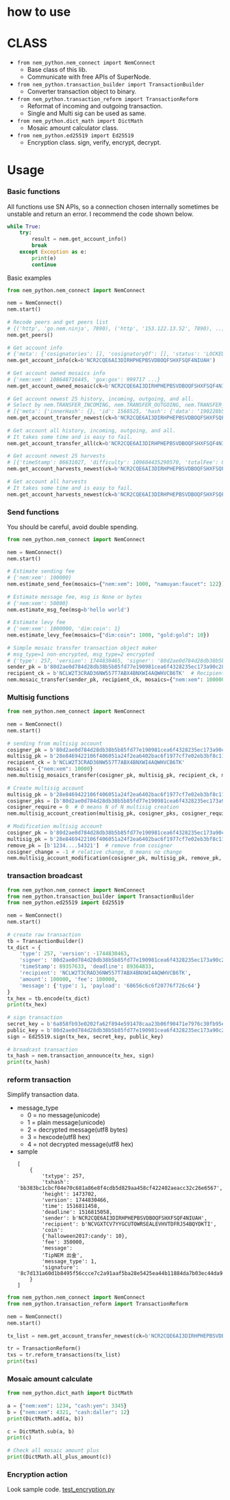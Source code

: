 how to use
==========


# CLASS
* `from nem_python.nem_connect import NemConnect`
    * Base class of this lib.
    * Communicate with free APIs of SuperNode.
* `from nem_python.transaction_builder import TransactionBuilder`
    * Converter transaction object to binary.
* `from nem_python.transaction_reform import TransactionReform`
    * Reformat of incoming and outgoing transaction.
    * Single and Multi sig can be used as same.
* `from nem_python.dict_math import DictMath`
    * Mosaic amount calculator class.
* `from nem_python.ed25519 import Ed25519`
    * Encryption class. sign, verify, encrypt, decrypt.
    
# Usage
### Basic functions

All functions use SN APIs, so a connection chosen internally sometimes be unstable and return an error.
I recommend the code shown below.
```python
while True:
    try:
        result = nem.get_account_info()
        break
    except Exception as e:
        print(e)
        continue
```

Basic examples
```python
from nem_python.nem_connect import NemConnect
 
nem = NemConnect()
nem.start()
 
# Recode peers and get peers list
# {('http', 'go.nem.ninja', 7890), ('http', '153.122.13.52', 7890), ..]
nem.get_peers()
 
# Get account info
# {'meta': {'cosignatories': [], 'cosignatoryOf': [], 'status': 'LOCKED', 'remoteStatus': 'INACTIVE'}, 'account': {'address': 'NCR2CQE6AI3DIRHPHEPBSVDBOQFSHXFSQF4NIUAH', 'harvestedBlocks': 32, 'balance': 108648716445, 'importance': 2.020618859543048e-05, 'vestedBalance': 104215356130, 'publicKey': 'a7d9eec00e192cdb82df471a7804974c85ba282f7f4272ec5a5dc8f640f267d3', 'label': None, 'multisigInfo': {}}}
nem.get_account_info(ck=b'NCR2CQE6AI3DIRHPHEPBSVDBOQFSHXFSQF4NIUAH')
 
# Get account owned mosaics info
# {'nem:xem': 108648716445, 'gox:gox': 999717 ...}
nem.get_account_owned_mosaic(ck=b'NCR2CQE6AI3DIRHPHEPBSVDBOQFSHXFSQF4NIUAH')
 
# Get account newest 25 history, incoming, outgoing, and all.
# Select by nem.TRANSFER_INCOMING, nem.TRANSFER_OUTGOING, nem.TRANSFER_ALL
# [{'meta': {'innerHash': {}, 'id': 1568525, 'hash': {'data': '190228b5d149b445dfd1d5633f602b36b9a8374a40a437df46850953ed73e89f'}, 'height': 1475687}, 'transaction': {'timeStamp': 89344239, 'amount': 10000000, 'signature': '0233b15bc70ff2355cb485ee97601ee8a6f2b2d0aeab4b20e5f552259302e8d94662560c33448dd8aabe268cbabccf735d7f92c85fc1e1c2290e3c209365ad05', 'fee': 100000, 'recipient': 'NCR2CQE6AI3DIRHPHEPBSVDBOQFSHXFSQF4NIUAH', 'type': 257, 'deadline': 89430639, 'message': {'payload': '35303530376538643135', 'type': 1}, 'version': 1744830465, 'signer': '6fb74341ad3bd8002e8e8bf84f1ab6cf6eb2308af2f1db619669f5faa9f904b7'}}, {'meta': {'innerHash': {'data': '853c39ecc4d9da1243888ffb9393067a6248862ee03b22bd4acbe3c46505ea88'}, 'id': 1567163, 'hash': {'data': '14d2c6aef0617b5b63b13261235e7e52163c894fc3e6d87c9844f2fb75bbbbd1'}, ...]
nem.get_account_transfer_newest(ck=b'NCR2CQE6AI3DIRHPHEPBSVDBOQFSHXFSQF4NIUAH', call_name=nem.TRANSFER_OUTGOING)
 
# Get account all history, incoming, outgoing, and all.
# It takes some time and is easy to fail.
nem.get_account_transfer_all(ck=b'NCR2CQE6AI3DIRHPHEPBSVDBOQFSHXFSQF4NIUAH', call_name=nem.TRANSFER_OUTGOING)
 
# Get account newest 25 harvests
# [{'timeStamp': 86631027, 'difficulty': 109604435290570, 'totalFee': 0, 'id': 1436196, 'height': 1430846}, {'timeStamp': 86252769, 'difficulty': 95104743995256, 'totalFee': 150000, 'id': 1429693, 'height': 1424593}, ..]
nem.get_account_harvests_newest(ck=b'NCR2CQE6AI3DIRHPHEPBSVDBOQFSHXFSQF4NIUAH')
 
# Get account all harvests
# It takes some time and is easy to fail.
nem.get_account_harvests_newest(ck=b'NCR2CQE6AI3DIRHPHEPBSVDBOQFSHXFSQF4NIUAH')
```

### Send functions
You should be careful, avoid double spending.

```python
from nem_python.nem_connect import NemConnect
 
nem = NemConnect()
nem.start()
 
# Estimate sending fee
# {'nem:xem': 100000}
nem.estimate_send_fee(mosaics={"nem:xem": 1000, "namuyan:faucet": 122})
 
# Estimate message fee, msg is None or bytes
# {'nem:xem': 50000}
nem.estimate_msg_fee(msg=b'hello world')
 
# Estimate levy fee
# {'nem:xem': 1000000, 'dim:coin': 1}
nem.estimate_levy_fee(mosaics={"dim:coin": 1000, "gold:gold": 10})
 
# Simple mosaic transfer transaction object maker
# msg_type=1 non-encrypted, msg_type=2 encrypted
# {'type': 257, 'version': 1744830465, 'signer': '80d2ae0d784d28db38b5b85fd77e190981cea6f4328235ec173a90c2853c0761', 'timeStamp': 89347608, 'deadline': 89354808, 'recipient': 'NCLW2T3CRAD36NW557T7ABX4BNXWI4AQWHVCB6TK', 'amount': 100000, 'fee': 100000, 'message': {'type': 1, 'payload': '68656c6c6f20776f726c64'}}
sender_pk = b'80d2ae0d784d28db38b5b85fd77e190981cea6f4328235ec173a90c2853c0761'  # Sender public key
recipient_ck = b'NCLW2T3CRAD36NW557T7ABX4BNXWI4AQWHVCB6TK'  # Recipient compressed key
nem.mosaic_transfer(sender_pk, recipient_ck, mosaics={"nem:xem": 100000}, msg_body=b'hello world')
```

### Multisig functions
```python
from nem_python.nem_connect import NemConnect
 
nem = NemConnect()
nem.start()
 
# sending from multisig account
cosigner_pk = b'80d2ae0d784d28db38b5b85fd77e190981cea6f4328235ec173a90c2853c0761'
multisig_pk = b'28e8469422106f406051a24f2ea6402bac6f1977cf7e02eb3bf8c11d4070157a'
recipient_ck = b'NCLW2T3CRAD36NW557T7ABX4BNXWI4AQWHVCB6TK'
mosaics = {"nem:xem": 10000}
nem.multisig_mosaics_transfer(cosigner_pk, multisig_pk, recipient_ck, mosaics)
 
# Create multisig account
multisig_pk = b'28e8469422106f406051a24f2ea6402bac6f1977cf7e02eb3bf8c11d4070157a'
cosigner_pks = [b'80d2ae0d784d28db38b5b85fd77e190981cea6f4328235ec173a90c2853c0761']
cosigner_require = 0  # 0 means N of N multisig creation
nem.multisig_account_creation(multisig_pk, cosigner_pks, cosigner_require)
 
# Modification multisig account
cosigner_pk = b'80d2ae0d784d28db38b5b85fd77e190981cea6f4328235ec173a90c2853c0761'
multisig_pk = b'28e8469422106f406051a24f2ea6402bac6f1977cf7e02eb3bf8c11d4070157a'
remove_pk = [b'1234....54321']  # remove from cosigner
cosigner_change = -1 # relative change, 0 means no change
nem.multisig_account_modification(cosigner_pk, multisig_pk, remove_pk, cosigner_change)
```

### transaction broadcast
```python
from nem_python.nem_connect import NemConnect
from nem_python.transaction_builder import TransactionBuilder
from nem_python.ed25519 import Ed25519
 
nem = NemConnect()
nem.start()
 
# create raw transaction
tb = TransactionBuilder()
tx_dict = {
    'type': 257, 'version': -1744830463,
    'signer': '80d2ae0d784d28db38b5b85fd77e190981cea6f4328235ec173a90c2853c0761',
    'timeStamp': 89357633, 'deadline': 89364833,
    'recipient': 'NCLW2T3CRAD36NW557T7ABX4BNXWI4AQWHVCB6TK',
    'amount': 100000, 'fee': 100000,
    'message': {'type': 1, 'payload': '68656c6c6f20776f726c64'}
}
tx_hex = tb.encode(tx_dict)
print(tx_hex)
 
# sign transaction
secret_key = b'6a858fb93e0202fa62f894e591478caa23b06f90471e7976c30fb95efda4b312'
public_key = b'80d2ae0d784d28db38b5b85fd77e190981cea6f4328235ec173a90c2853c0761'
sign = Ed25519.sign(tx_hex, secret_key, public_key)
 
# broadcast transaction
tx_hash = nem.transaction_announce(tx_hex, sign)
print(tx_hash)
```

### reform transaction
Simplify transaction data.  
* message_type
    * 0 = no message(unicode)
    * 1 = plain message(unicode)
    * 2 = decrypted message(utf8 bytes)
    * 3 = hexcode(utf8 hex)
    * 4 = not decrypted message(utf8 hex)
* sample
    ```text
    [
        {
            'txtype': 257, 
            'txhash': 'bb383bc1cbcf04e70c681a86e8f4cdb5d829aa458cf422402aeacc32c26e6567', 
            'height': 1473702, 
            'version': 1744830466, 
            'time': 1516811458, 
            'deadline': 1516815058, 
            'sender': b'NCR2CQE6AI3DIRHPHEPBSVDBOQFSHXFSQF4NIUAH', 
            'recipient': b'NCVGXTCV7YYGCUTOWRSEALEVHVTDFRJ54BQYDKTI', 
            'coin': 
            {'halloween2017:candy': 10}, 
            'fee': 350000, 
            'message': 
            'TipNEM 出金', 
            'message_type': 1, 
            'signature': '8c7d131a60d1b8495f56ccce7c2a91aaf5ba28e5425ea44b11884da7b03ec44da9f92df892532590cef8062f3254b61d8ee7818528d89d1cb367668776c15a0c'
        }
  ]
    ```

```python
from nem_python.nem_connect import NemConnect
from nem_python.transaction_reform import TransactionReform
 
nem = NemConnect()
nem.start()
 
tx_list = nem.get_account_transfer_newest(ck=b'NCR2CQE6AI3DIRHPHEPBSVDBOQFSHXFSQF4NIUAH', call_name=nem.TRANSFER_OUTGOING)
 
tr = TransactionReform()
txs = tr.reform_transactions(tx_list)
print(txs)
```

### Mosaic amount calculate
```python
from nem_python.dict_math import DictMath
 
a = {"nem:xem": 1234, "cash:yen": 3345}
b = {"nem:xem": 4321, "cash:daller": 12}
print(DictMath.add(a, b))
 
c = DictMath.sub(a, b)
print(c)
 
# Check all mosaic amount plus
print(DictMath.all_plus_amount(c))
```

### Encryption action
Look sample code. [test_encryption.py](test/test_encryption.py)
